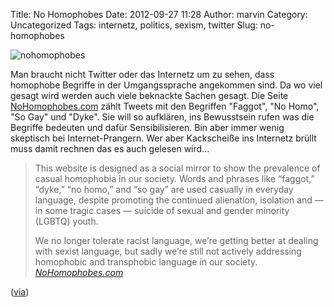 Title: No Homophobes
Date: 2012-09-27 11:28
Author: marvin
Category: Uncategorized
Tags: internetz, politics, sexism, twitter
Slug: no-homophobes

![nohomophobes]({static}/images/nohomophobes.jpg)

Man braucht nicht Twitter oder das Internetz um zu sehen, dass homophobe
Begriffe in der Umgangssprache angekommen sind. Da wo viel gesagt wird
werden auch viele beknackte Sachen gesagt. Die Seite
[NoHomophobes.com](http://www.nohomophobes.com/#!/today/) zählt Tweets
mit den Begriffen "Faggot", "No Homo", "So Gay" und "Dyke". Sie will so
aufklären, ins Bewusstsein rufen was die Begriffe bedeuten und dafür
Sensibilisieren. Bin aber immer wenig skeptisch bei Internet-Prangern.
Wer aber Kackscheiße ins Internetz brüllt muss damit rechnen das es auch
gelesen wird...

> This website is designed as a social mirror to show the prevalence of
> casual homophobia in our society. Words and phrases like “faggot,”
> “dyke,” “no homo,” and “so gay” are used casually in everyday
> language, despite promoting the continued alienation, isolation and —
> in some tragic cases — suicide of sexual and gender minority (LGBTQ)
> youth.
>
> We no longer tolerate racist language, we’re getting better at dealing
> with sexist language, but sadly we’re still not actively addressing
> homophobic and transphobic language in our society.  
>  <cite>[NoHomophobes.com](http://www.nohomophobes.com/#!/about/)</cite>

([via](http://www.kraftfuttermischwerk.de/blogg/?p=41724))

